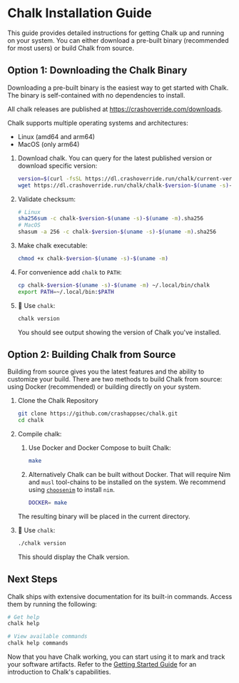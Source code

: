 # Chalk Installation Guide

This guide provides detailed instructions for getting Chalk up and running on your system. You can
either download a pre-built binary (recommended for most users) or build Chalk from source.

## Option 1: Downloading the Chalk Binary

Downloading a pre-built binary is the easiest way to get started with Chalk.
The binary is self-contained with no dependencies to install.

All chalk releases are published at https://crashoverride.com/downloads.

Chalk supports multiple operating systems and architectures:

- Linux (amd64 and arm64)
- MacOS (only arm64)

1. Download chalk. You can query for the latest published version or download
   specific version:

   ```bash
   version=$(curl -fsSL https://dl.crashoverride.run/chalk/current-version.txt)
   wget https://dl.crashoverride.run/chalk/chalk-$version-$(uname -s)-$(uname -m){,.sha256}
   ```

1. Validate checksum:

   ```bash
   # Linux
   sha256sum -c chalk-$version-$(uname -s)-$(uname -m).sha256
   # MacOS
   shasum -a 256 -c chalk-$version-$(uname -s)-$(uname -m).sha256
   ```

1. Make chalk executable:

   ```bash
   chmod +x chalk-$version-$(uname -s)-$(uname -m)
   ```

1. For convenience add `chalk` to `PATH`:

   ```bash
   cp chalk-$version-$(uname -s)-$(uname -m) ~/.local/bin/chalk
   export PATH=~/.local/bin:$PATH
   ```

1. 🎉 Use `chalk`:

   ```bash
   chalk version
   ```

   You should see output showing the version of Chalk you've installed.

## Option 2: Building Chalk from Source

Building from source gives you the latest features and the ability to customize your build. There
are two methods to build Chalk from source: using Docker (recommended) or building directly on your
system.

1. Clone the Chalk Repository

   ```bash
   git clone https://github.com/crashappsec/chalk.git
   cd chalk
   ```

1. Compile chalk:

   1. Use Docker and Docker Compose to built Chalk:

      ```bash
      make
      ```

   1. Alternatively Chalk can be built without Docker.
      That will require Nim and `musl` tool-chains to be installed on the system.
      We recommend using [`choosenim`](https://github.com/dom96/choosenim)
      to install `nim`.

      ```bash
      DOCKER= make
      ```

   The resulting binary will be placed in the current directory.

1. 🎉 Use `chalk`:

   ```bash
   ./chalk version
   ```

   This should display the Chalk version.

## Next Steps

Chalk ships with extensive documentation for its built-in commands.
Access them by running the following:

```bash
# Get help
chalk help

# View available commands
chalk help commands
```

Now that you have Chalk working, you can start using it to mark and track your software artifacts.
Refer to the [Getting Started Guide](https://crashoverride.com/docs/chalk/getting-started) for an
introduction to Chalk's capabilities.
